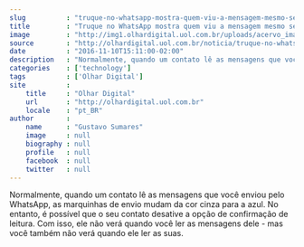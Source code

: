 ```yaml
---
slug          : "truque-no-whatsapp-mostra-quem-viu-a-mensagem-mesmo-sem-o-tique-azul"
title         : "Truque no WhatsApp mostra quem viu a mensagem mesmo sem o tique azul"
image         : "http://img1.olhardigital.uol.com.br/uploads/acervo_imagens/2015/11/20151116141519_660_420.jpg"
source        : "http://olhardigital.uol.com.br/noticia/truque-no-whatsapp-permite-ver-se-qualquer-pessoa-leu-suas-mensagens/63823"
date          : "2016-11-10T15:11:00-02:00"
description   : "Normalmente, quando um contato lê as mensagens que você enviou pelo WhatsApp, as marquinhas de envio mudam da cor cinza para a azul. No entanto, é possível que o seu contato desative a opção de confirmação de leitura. Com isso, ele não verá quando você ler as mensagens dele - mas você também não verá quando ele ler as suas."
categories    : ['technology']
tags          : ['Olhar Digital']
site          :
    title     : "Olhar Digital"
    url       : "http://olhardigital.uol.com.br"
    locale    : "pt_BR"
author        :
    name      : "Gustavo Sumares"
    image     : null
    biography : null
    profile   : null
    facebook  : null
    twitter   : null
---
```


Normalmente, quando um contato lê as mensagens que você enviou pelo WhatsApp, as marquinhas de envio mudam da cor cinza para a azul. No entanto, é possível que o seu contato desative a opção de confirmação de leitura. Com isso, ele não verá quando você ler as mensagens dele - mas você também não verá quando ele ler as suas.
